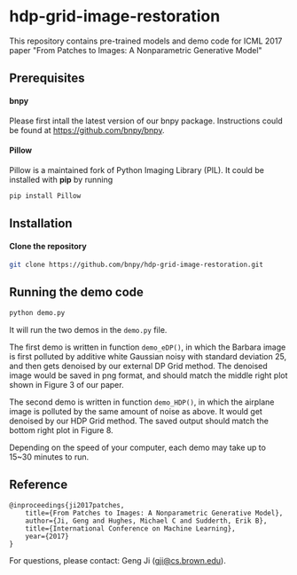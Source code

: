 # hdp-grid-image-restoration
This repository contains pre-trained models and demo code for ICML 2017 paper "From Patches to Images: A Nonparametric Generative Model"

## Prerequisites
#### bnpy
Please first intall the latest version of our bnpy package. Instructions could be found at https://github.com/bnpy/bnpy.

#### Pillow
Pillow is a maintained fork of Python Imaging Library (PIL). It could be installed with **pip** by running
```sh
pip install Pillow
```

## Installation
#### Clone the repository
```sh
git clone https://github.com/bnpy/hdp-grid-image-restoration.git
```

## Running the demo code

```sh
python demo.py
```
It will run the two demos in the `demo.py` file.

The first demo is written in function `demo_eDP()`, in which the Barbara image is first polluted by additive white Gaussian noisy with standard deviation 25, and then gets denoised by our external DP Grid method. The denoised image would be saved in png format, and should match the middle right plot shown in Figure 3 of our paper.

The second demo is written in function `demo_HDP()`, in which the airplane image is polluted by the same amount of noise as above. It would get denoised by our HDP Grid method. The saved output should match the bottom right plot in Figure 8.

Depending on the speed of your computer, each demo may take up to 15~30 minutes to run.


## Reference

    @inproceedings{ji2017patches,
        title={From Patches to Images: A Nonparametric Generative Model},
        author={Ji, Geng and Hughes, Michael C and Sudderth, Erik B},
        title={International Conference on Machine Learning},
        year={2017}
    }

For questions, please contact: Geng Ji (gji@cs.brown.edu).
